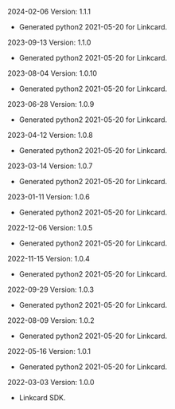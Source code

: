 2024-02-06 Version: 1.1.1
- Generated python2 2021-05-20 for Linkcard.

2023-09-13 Version: 1.1.0
- Generated python2 2021-05-20 for Linkcard.

2023-08-04 Version: 1.0.10
- Generated python2 2021-05-20 for Linkcard.

2023-06-28 Version: 1.0.9
- Generated python2 2021-05-20 for Linkcard.

2023-04-12 Version: 1.0.8
- Generated python2 2021-05-20 for Linkcard.

2023-03-14 Version: 1.0.7
- Generated python2 2021-05-20 for Linkcard.

2023-01-11 Version: 1.0.6
- Generated python2 2021-05-20 for Linkcard.

2022-12-06 Version: 1.0.5
- Generated python2 2021-05-20 for Linkcard.

2022-11-15 Version: 1.0.4
- Generated python2 2021-05-20 for Linkcard.

2022-09-29 Version: 1.0.3
- Generated python2 2021-05-20 for Linkcard.

2022-08-09 Version: 1.0.2
- Generated python2 2021-05-20 for Linkcard.

2022-05-16 Version: 1.0.1
- Generated python2 2021-05-20 for Linkcard.

2022-03-03 Version: 1.0.0
- Linkcard SDK.


